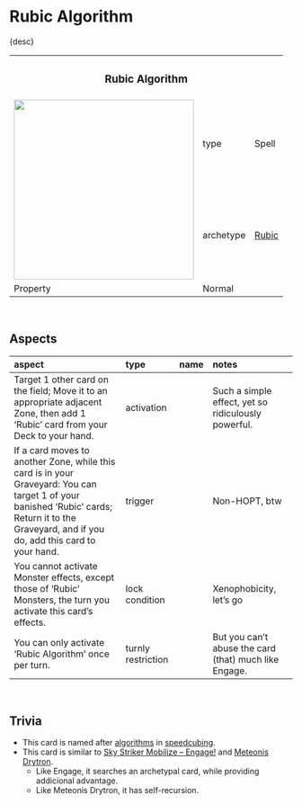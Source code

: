 # Rubic Algorithm

{desc}


<table>
  <tr>
    <th colspan="3"> <h3> Rubic Algorithm </h3> </th>
  </tr>
  <tr>
    <td rowspan="3"> <img src="../../../../.assets/cards/spells/Rubic Algorithm.png" width="320px"> </td>
  </tr>
  <tr>
    <td> type </td>
    <td> Spell </td>
  </tr>
  <tr>
    <td> archetype </td>
    <td> <a href="../../../archetypes/Rubic.md">Rubic</a> </td>
  </tr>
  <tr>
    <td> Property </td>
    <td> Normal </td>
  </tr>
</table>


<br>


## Aspects

| aspect | type | name | notes |
| :----- | :--- | :--- | :---- |
| Target 1 other card on the field; Move it to an appropriate adjacent Zone, then add 1 ‘Rubic’ card from your Deck to your hand. | activation | | Such a simple effect, yet so ridiculously powerful. |
| If a card moves to another Zone, while this card is in your Graveyard: You can target 1 of your banished ‘Rubic’ cards; Return it to the Graveyard, and if you do, add this card to your hand. | trigger | | Non-HOPT, btw |
| You cannot activate Monster effects, except those of ‘Rubic’ Monsters, the turn you activate this card’s effects. | lock condition | | Xenophobicity, let’s go |
| You can only activate ‘Rubic Algorithm’ once per turn. | turnly restriction | | But you can’t abuse the card (that) much like Engage. |


<br>


## Trivia

- This card is named after [algorithms](https://en.wikipedia.org/wiki/Algorithm) in [speedcubing](https://en.wikipedia.org/wiki/Rubik's_Cube).
- This card is similar to [Sky Striker Mobilize – Engage!](https://yugipedia.com/wiki/Sky_Striker_Mobilize_-_Engage!) and [Meteonis Drytron](https://yugipedia.com/wiki/Meteonis_Drytron).
  - Like Engage, it searches an archetypal card, while providing addicional advantage.
  - Like Meteonis Drytron, it has self-recursion.
